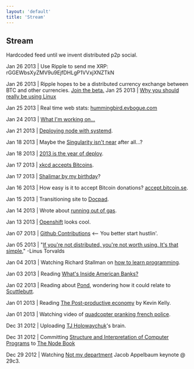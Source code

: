 ```yaml
--- 
layout: 'default'
title: 'Stream'
---
```


Stream
------

<p class="lead">Hardcoded feed until we invent distributed p2p social.</p>

Jan 26 2013 | Use Ripple to send me XRP: rGGEWbsXyZMV9u9EjfDHLgP1VVxjXNZTkN

Jan 26 2013 | Ripple hopes to be a distributed currency exchange between BTC and other currencies. [Join the beta.](https://ripple.com/) Jan 25 2013 | [Why you should really be using Linux](/posts/linux)

Jan 25 2013 | Real time web stats: [hummingbird.evbogue.com](http://hummingbird.evbogue.com)

Jan 24 2013 | [What I'm working on...](/posts/workingon)

Jan 21 2013 | [Deploying node with systemd](http://savanne.be/articles/deploying-node-js-with-systemd/).

Jan 18 2013 | Maybe the [Singularity isn't near](http://www.edge.org/response-detail/23784) after all...?

Jan 18 2013 | [2013 is the year of deploy](/posts/deploy).

Jan 17 2013 | <a href="https://xkcd.com/bitcoin/">xkcd accepts Bitcoins</a>.

Jan 17 2013 | <a href="/posts/shalimar">Shalimar by my birthday</a>? 

Jan 16 2013 | How easy is it to accept Bitcoin donations? <a href="http://accept.bitcoin.se/">accept.bitcoin.se</a>.

Jan 15 2013 | Transitioning site to <a href="https://github.com/bevry/docpad/">Docpad</a>.

Jan 14 2013 | Wrote about <a href="/posts/outofgas">running out of gas</a>.

Jan 13 2013 | <a href="http://openshift.redhat.com/">Openshift</a> looks cool.

Jan 07 2013 | <a href="https://github.com/blog/1360-introducing-contributions">Github Contributions</a> <-- You better start hustlin'.

Jan 05 2013 | "<a href="http://youtu.be/4XpnKHJAok8?t=10m57s">If you're not distributed, you're not worth using. It's that simple.</a>" -Linus Torvalds 

Jan 04 2013 | Watching Richard Stallman on <a href="https://www.youtube.com/watch?v=qN7u1j44QTo">how to learn programming</a>. 

Jan 03 2013 | Reading <a href="http://www.theatlantic.com/magazine/archive/2013/01/whats-inside-americas-banks/309196/">What's Inside American Banks?</a>

Jan 02 2013 | Reading about <a href="https://github.com/agl/pond">Pond</a>, wondering how it could relate to <a href="https://github.com/dominictarr/scuttlebutt">Scuttlebutt</a>.

Jan 01 2013 | Reading <a href="http://www.kk.org/thetechnium/archives/2013/01/the_post-produc.php">The Post-productive economy</a> by Kevin Kelly.

Jan 01 2013 | Watching video of <a href="http://www.myfoxdc.com/story/20472463/unmanned-drone-buzzes-french-police-car#axzz2GlKrd255">quadcopter pranking french police</a>.

Dec 31 2012 | Uploading <a href="https://github.com/visionmedia">TJ Holowaychuk</a>'s brain.

Dec 31 2012 | Committing <a href="http://mitpress.mit.edu/sicp/full-text/book/book-Z-H-4.html#%_toc_start">Structure and Interpretation of Computer Programs</a> to <a href="https://github.com/evbogue/thenodebook">The Node Book</a>

Dec 29 2012 | Watching <a href="https://www.youtube.com/watch?v=QNsePZj_Yks">Not my department</a> Jacob Appelbaum keynote @ 29c3. 
